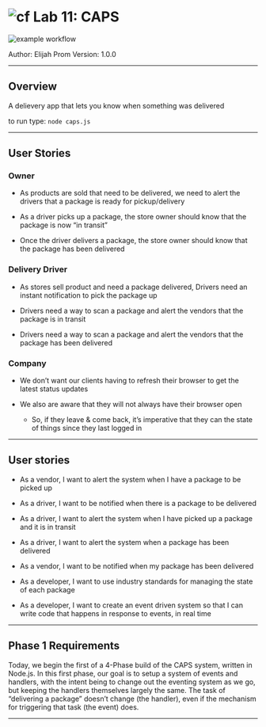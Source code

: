 # ![cf](https://i.imgur.com/7v5ASc8.png) Lab 11: CAPS

![example workflow](https://github.com/S2Mackinley/caps/actions/workflows/node.yml/badge.svg)

Author: Elijah Prom Version: 1.0.0

---

## Overview

A delievery app that lets you know when something was delivered

to run type: `node caps.js`

---

## User Stories

### Owner

* As products are sold that need to be delivered, we need to alert the drivers that a package is ready for pickup/delivery

* As a driver picks up a package, the store owner should know that the package is now “in transit”

* Once the driver delivers a package, the store owner should know that the package has been delivered

### Delivery Driver

* As stores sell product and need a package delivered, Drivers need an instant notification to pick the package up

* Drivers need a way to scan a package and alert the vendors that the package is in transit

* Drivers need a way to scan a package and alert the vendors that the package has been delivered

### Company

* We don’t want our clients having to refresh their browser to get the latest status updates

* We also are aware that they will not always have their browser open

  * So, if they leave & come back, it’s imperative that they can the state of things since they last logged in

---

## User stories

* As a vendor, I want to alert the system when I have a package to be picked up

* As a driver, I want to be notified when there is a package to be delivered

* As a driver, I want to alert the system when I have picked up a package and it is in transit

* As a driver, I want to alert the system when a package has been delivered

* As a vendor, I want to be notified when my package has been delivered

* As a developer, I want to use industry standards for managing the state of each package

* As a developer, I want to create an event driven system so that I can write code that happens in response to events, in real time

---

## Phase 1 Requirements

Today, we begin the first of a 4-Phase build of the CAPS system, written in Node.js. In this first phase, our goal is to setup a system of events and handlers, with the intent being to change out the eventing system as we go, but keeping the handlers themselves largely the same. The task of “delivering a package” doesn’t change (the handler), even if the mechanism for triggering that task (the event) does.

---